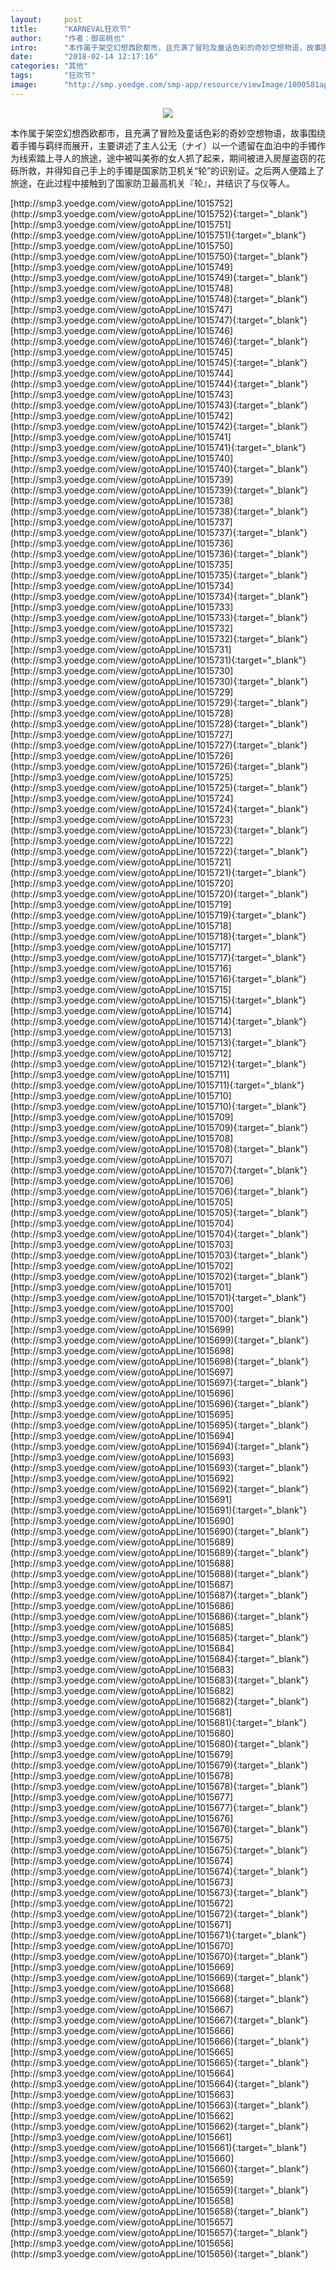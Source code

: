 ```yaml
---
layout:     post
title:      "KARNEVAL狂欢节"
author:     "作者：御巫桃也"
intro:      "本作属于架空幻想西欧都市，且充满了冒险及童话色彩的奇妙空想物语，故事围绕着手镯与羁绊而展开，主要讲述了主人公无（ナイ）以一个遗留在血泊中的手镯作为线索踏上寻人的旅途，途中被叫美弥的女人抓了起来，期间被进入房屋盗窃的花砾所救，并得知自己手上的手镯是国家防卫机关“轮”的识别证。之后两人便踏上了旅途，在此过程中接触到了国家防卫最高机关『轮』，并结识了与仪等人。"
date:       "2018-02-14 12:17:16"
categories: "其他"
tags:       "狂欢节"
image:      "http://smp.yoedge.com/smp-app/resource/viewImage/1000581appline.png"
---
```

<div style="text-align: center">
<p><img src="http://smp.yoedge.com/smp-app/resource/viewImage/1000581appline.png"/></p>
</div>
<p class="post-meta">
<span>本作属于架空幻想西欧都市，且充满了冒险及童话色彩的奇妙空想物语，故事围绕着手镯与羁绊而展开，主要讲述了主人公无（ナイ）以一个遗留在血泊中的手镯作为线索踏上寻人的旅途，途中被叫美弥的女人抓了起来，期间被进入房屋盗窃的花砾所救，并得知自己手上的手镯是国家防卫机关“轮”的识别证。之后两人便踏上了旅途，在此过程中接触到了国家防卫最高机关『轮』，并结识了与仪等人。</span>
</p>
[http://smp3.yoedge.com/view/gotoAppLine/1015752](http://smp3.yoedge.com/view/gotoAppLine/1015752){:target="_blank"}
[http://smp3.yoedge.com/view/gotoAppLine/1015751](http://smp3.yoedge.com/view/gotoAppLine/1015751){:target="_blank"}
[http://smp3.yoedge.com/view/gotoAppLine/1015750](http://smp3.yoedge.com/view/gotoAppLine/1015750){:target="_blank"}
[http://smp3.yoedge.com/view/gotoAppLine/1015749](http://smp3.yoedge.com/view/gotoAppLine/1015749){:target="_blank"}
[http://smp3.yoedge.com/view/gotoAppLine/1015748](http://smp3.yoedge.com/view/gotoAppLine/1015748){:target="_blank"}
[http://smp3.yoedge.com/view/gotoAppLine/1015747](http://smp3.yoedge.com/view/gotoAppLine/1015747){:target="_blank"}
[http://smp3.yoedge.com/view/gotoAppLine/1015746](http://smp3.yoedge.com/view/gotoAppLine/1015746){:target="_blank"}
[http://smp3.yoedge.com/view/gotoAppLine/1015745](http://smp3.yoedge.com/view/gotoAppLine/1015745){:target="_blank"}
[http://smp3.yoedge.com/view/gotoAppLine/1015744](http://smp3.yoedge.com/view/gotoAppLine/1015744){:target="_blank"}
[http://smp3.yoedge.com/view/gotoAppLine/1015743](http://smp3.yoedge.com/view/gotoAppLine/1015743){:target="_blank"}
[http://smp3.yoedge.com/view/gotoAppLine/1015742](http://smp3.yoedge.com/view/gotoAppLine/1015742){:target="_blank"}
[http://smp3.yoedge.com/view/gotoAppLine/1015741](http://smp3.yoedge.com/view/gotoAppLine/1015741){:target="_blank"}
[http://smp3.yoedge.com/view/gotoAppLine/1015740](http://smp3.yoedge.com/view/gotoAppLine/1015740){:target="_blank"}
[http://smp3.yoedge.com/view/gotoAppLine/1015739](http://smp3.yoedge.com/view/gotoAppLine/1015739){:target="_blank"}
[http://smp3.yoedge.com/view/gotoAppLine/1015738](http://smp3.yoedge.com/view/gotoAppLine/1015738){:target="_blank"}
[http://smp3.yoedge.com/view/gotoAppLine/1015737](http://smp3.yoedge.com/view/gotoAppLine/1015737){:target="_blank"}
[http://smp3.yoedge.com/view/gotoAppLine/1015736](http://smp3.yoedge.com/view/gotoAppLine/1015736){:target="_blank"}
[http://smp3.yoedge.com/view/gotoAppLine/1015735](http://smp3.yoedge.com/view/gotoAppLine/1015735){:target="_blank"}
[http://smp3.yoedge.com/view/gotoAppLine/1015734](http://smp3.yoedge.com/view/gotoAppLine/1015734){:target="_blank"}
[http://smp3.yoedge.com/view/gotoAppLine/1015733](http://smp3.yoedge.com/view/gotoAppLine/1015733){:target="_blank"}
[http://smp3.yoedge.com/view/gotoAppLine/1015732](http://smp3.yoedge.com/view/gotoAppLine/1015732){:target="_blank"}
[http://smp3.yoedge.com/view/gotoAppLine/1015731](http://smp3.yoedge.com/view/gotoAppLine/1015731){:target="_blank"}
[http://smp3.yoedge.com/view/gotoAppLine/1015730](http://smp3.yoedge.com/view/gotoAppLine/1015730){:target="_blank"}
[http://smp3.yoedge.com/view/gotoAppLine/1015729](http://smp3.yoedge.com/view/gotoAppLine/1015729){:target="_blank"}
[http://smp3.yoedge.com/view/gotoAppLine/1015728](http://smp3.yoedge.com/view/gotoAppLine/1015728){:target="_blank"}
[http://smp3.yoedge.com/view/gotoAppLine/1015727](http://smp3.yoedge.com/view/gotoAppLine/1015727){:target="_blank"}
[http://smp3.yoedge.com/view/gotoAppLine/1015726](http://smp3.yoedge.com/view/gotoAppLine/1015726){:target="_blank"}
[http://smp3.yoedge.com/view/gotoAppLine/1015725](http://smp3.yoedge.com/view/gotoAppLine/1015725){:target="_blank"}
[http://smp3.yoedge.com/view/gotoAppLine/1015724](http://smp3.yoedge.com/view/gotoAppLine/1015724){:target="_blank"}
[http://smp3.yoedge.com/view/gotoAppLine/1015723](http://smp3.yoedge.com/view/gotoAppLine/1015723){:target="_blank"}
[http://smp3.yoedge.com/view/gotoAppLine/1015722](http://smp3.yoedge.com/view/gotoAppLine/1015722){:target="_blank"}
[http://smp3.yoedge.com/view/gotoAppLine/1015721](http://smp3.yoedge.com/view/gotoAppLine/1015721){:target="_blank"}
[http://smp3.yoedge.com/view/gotoAppLine/1015720](http://smp3.yoedge.com/view/gotoAppLine/1015720){:target="_blank"}
[http://smp3.yoedge.com/view/gotoAppLine/1015719](http://smp3.yoedge.com/view/gotoAppLine/1015719){:target="_blank"}
[http://smp3.yoedge.com/view/gotoAppLine/1015718](http://smp3.yoedge.com/view/gotoAppLine/1015718){:target="_blank"}
[http://smp3.yoedge.com/view/gotoAppLine/1015717](http://smp3.yoedge.com/view/gotoAppLine/1015717){:target="_blank"}
[http://smp3.yoedge.com/view/gotoAppLine/1015716](http://smp3.yoedge.com/view/gotoAppLine/1015716){:target="_blank"}
[http://smp3.yoedge.com/view/gotoAppLine/1015715](http://smp3.yoedge.com/view/gotoAppLine/1015715){:target="_blank"}
[http://smp3.yoedge.com/view/gotoAppLine/1015714](http://smp3.yoedge.com/view/gotoAppLine/1015714){:target="_blank"}
[http://smp3.yoedge.com/view/gotoAppLine/1015713](http://smp3.yoedge.com/view/gotoAppLine/1015713){:target="_blank"}
[http://smp3.yoedge.com/view/gotoAppLine/1015712](http://smp3.yoedge.com/view/gotoAppLine/1015712){:target="_blank"}
[http://smp3.yoedge.com/view/gotoAppLine/1015711](http://smp3.yoedge.com/view/gotoAppLine/1015711){:target="_blank"}
[http://smp3.yoedge.com/view/gotoAppLine/1015710](http://smp3.yoedge.com/view/gotoAppLine/1015710){:target="_blank"}
[http://smp3.yoedge.com/view/gotoAppLine/1015709](http://smp3.yoedge.com/view/gotoAppLine/1015709){:target="_blank"}
[http://smp3.yoedge.com/view/gotoAppLine/1015708](http://smp3.yoedge.com/view/gotoAppLine/1015708){:target="_blank"}
[http://smp3.yoedge.com/view/gotoAppLine/1015707](http://smp3.yoedge.com/view/gotoAppLine/1015707){:target="_blank"}
[http://smp3.yoedge.com/view/gotoAppLine/1015706](http://smp3.yoedge.com/view/gotoAppLine/1015706){:target="_blank"}
[http://smp3.yoedge.com/view/gotoAppLine/1015705](http://smp3.yoedge.com/view/gotoAppLine/1015705){:target="_blank"}
[http://smp3.yoedge.com/view/gotoAppLine/1015704](http://smp3.yoedge.com/view/gotoAppLine/1015704){:target="_blank"}
[http://smp3.yoedge.com/view/gotoAppLine/1015703](http://smp3.yoedge.com/view/gotoAppLine/1015703){:target="_blank"}
[http://smp3.yoedge.com/view/gotoAppLine/1015702](http://smp3.yoedge.com/view/gotoAppLine/1015702){:target="_blank"}
[http://smp3.yoedge.com/view/gotoAppLine/1015701](http://smp3.yoedge.com/view/gotoAppLine/1015701){:target="_blank"}
[http://smp3.yoedge.com/view/gotoAppLine/1015700](http://smp3.yoedge.com/view/gotoAppLine/1015700){:target="_blank"}
[http://smp3.yoedge.com/view/gotoAppLine/1015699](http://smp3.yoedge.com/view/gotoAppLine/1015699){:target="_blank"}
[http://smp3.yoedge.com/view/gotoAppLine/1015698](http://smp3.yoedge.com/view/gotoAppLine/1015698){:target="_blank"}
[http://smp3.yoedge.com/view/gotoAppLine/1015697](http://smp3.yoedge.com/view/gotoAppLine/1015697){:target="_blank"}
[http://smp3.yoedge.com/view/gotoAppLine/1015696](http://smp3.yoedge.com/view/gotoAppLine/1015696){:target="_blank"}
[http://smp3.yoedge.com/view/gotoAppLine/1015695](http://smp3.yoedge.com/view/gotoAppLine/1015695){:target="_blank"}
[http://smp3.yoedge.com/view/gotoAppLine/1015694](http://smp3.yoedge.com/view/gotoAppLine/1015694){:target="_blank"}
[http://smp3.yoedge.com/view/gotoAppLine/1015693](http://smp3.yoedge.com/view/gotoAppLine/1015693){:target="_blank"}
[http://smp3.yoedge.com/view/gotoAppLine/1015692](http://smp3.yoedge.com/view/gotoAppLine/1015692){:target="_blank"}
[http://smp3.yoedge.com/view/gotoAppLine/1015691](http://smp3.yoedge.com/view/gotoAppLine/1015691){:target="_blank"}
[http://smp3.yoedge.com/view/gotoAppLine/1015690](http://smp3.yoedge.com/view/gotoAppLine/1015690){:target="_blank"}
[http://smp3.yoedge.com/view/gotoAppLine/1015689](http://smp3.yoedge.com/view/gotoAppLine/1015689){:target="_blank"}
[http://smp3.yoedge.com/view/gotoAppLine/1015688](http://smp3.yoedge.com/view/gotoAppLine/1015688){:target="_blank"}
[http://smp3.yoedge.com/view/gotoAppLine/1015687](http://smp3.yoedge.com/view/gotoAppLine/1015687){:target="_blank"}
[http://smp3.yoedge.com/view/gotoAppLine/1015686](http://smp3.yoedge.com/view/gotoAppLine/1015686){:target="_blank"}
[http://smp3.yoedge.com/view/gotoAppLine/1015685](http://smp3.yoedge.com/view/gotoAppLine/1015685){:target="_blank"}
[http://smp3.yoedge.com/view/gotoAppLine/1015684](http://smp3.yoedge.com/view/gotoAppLine/1015684){:target="_blank"}
[http://smp3.yoedge.com/view/gotoAppLine/1015683](http://smp3.yoedge.com/view/gotoAppLine/1015683){:target="_blank"}
[http://smp3.yoedge.com/view/gotoAppLine/1015682](http://smp3.yoedge.com/view/gotoAppLine/1015682){:target="_blank"}
[http://smp3.yoedge.com/view/gotoAppLine/1015681](http://smp3.yoedge.com/view/gotoAppLine/1015681){:target="_blank"}
[http://smp3.yoedge.com/view/gotoAppLine/1015680](http://smp3.yoedge.com/view/gotoAppLine/1015680){:target="_blank"}
[http://smp3.yoedge.com/view/gotoAppLine/1015679](http://smp3.yoedge.com/view/gotoAppLine/1015679){:target="_blank"}
[http://smp3.yoedge.com/view/gotoAppLine/1015678](http://smp3.yoedge.com/view/gotoAppLine/1015678){:target="_blank"}
[http://smp3.yoedge.com/view/gotoAppLine/1015677](http://smp3.yoedge.com/view/gotoAppLine/1015677){:target="_blank"}
[http://smp3.yoedge.com/view/gotoAppLine/1015676](http://smp3.yoedge.com/view/gotoAppLine/1015676){:target="_blank"}
[http://smp3.yoedge.com/view/gotoAppLine/1015675](http://smp3.yoedge.com/view/gotoAppLine/1015675){:target="_blank"}
[http://smp3.yoedge.com/view/gotoAppLine/1015674](http://smp3.yoedge.com/view/gotoAppLine/1015674){:target="_blank"}
[http://smp3.yoedge.com/view/gotoAppLine/1015673](http://smp3.yoedge.com/view/gotoAppLine/1015673){:target="_blank"}
[http://smp3.yoedge.com/view/gotoAppLine/1015672](http://smp3.yoedge.com/view/gotoAppLine/1015672){:target="_blank"}
[http://smp3.yoedge.com/view/gotoAppLine/1015671](http://smp3.yoedge.com/view/gotoAppLine/1015671){:target="_blank"}
[http://smp3.yoedge.com/view/gotoAppLine/1015670](http://smp3.yoedge.com/view/gotoAppLine/1015670){:target="_blank"}
[http://smp3.yoedge.com/view/gotoAppLine/1015669](http://smp3.yoedge.com/view/gotoAppLine/1015669){:target="_blank"}
[http://smp3.yoedge.com/view/gotoAppLine/1015668](http://smp3.yoedge.com/view/gotoAppLine/1015668){:target="_blank"}
[http://smp3.yoedge.com/view/gotoAppLine/1015667](http://smp3.yoedge.com/view/gotoAppLine/1015667){:target="_blank"}
[http://smp3.yoedge.com/view/gotoAppLine/1015666](http://smp3.yoedge.com/view/gotoAppLine/1015666){:target="_blank"}
[http://smp3.yoedge.com/view/gotoAppLine/1015665](http://smp3.yoedge.com/view/gotoAppLine/1015665){:target="_blank"}
[http://smp3.yoedge.com/view/gotoAppLine/1015664](http://smp3.yoedge.com/view/gotoAppLine/1015664){:target="_blank"}
[http://smp3.yoedge.com/view/gotoAppLine/1015663](http://smp3.yoedge.com/view/gotoAppLine/1015663){:target="_blank"}
[http://smp3.yoedge.com/view/gotoAppLine/1015662](http://smp3.yoedge.com/view/gotoAppLine/1015662){:target="_blank"}
[http://smp3.yoedge.com/view/gotoAppLine/1015661](http://smp3.yoedge.com/view/gotoAppLine/1015661){:target="_blank"}
[http://smp3.yoedge.com/view/gotoAppLine/1015660](http://smp3.yoedge.com/view/gotoAppLine/1015660){:target="_blank"}
[http://smp3.yoedge.com/view/gotoAppLine/1015659](http://smp3.yoedge.com/view/gotoAppLine/1015659){:target="_blank"}
[http://smp3.yoedge.com/view/gotoAppLine/1015658](http://smp3.yoedge.com/view/gotoAppLine/1015658){:target="_blank"}
[http://smp3.yoedge.com/view/gotoAppLine/1015657](http://smp3.yoedge.com/view/gotoAppLine/1015657){:target="_blank"}
[http://smp3.yoedge.com/view/gotoAppLine/1015656](http://smp3.yoedge.com/view/gotoAppLine/1015656){:target="_blank"}


